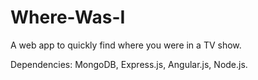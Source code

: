 # Where-Was-I
A web app to quickly find where you were in a TV show.

Dependencies: MongoDB, Express.js, Angular.js, Node.js.
